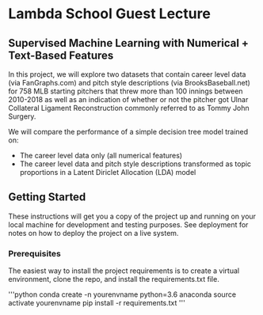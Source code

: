 # Lambda School Guest Lecture
## Supervised Machine Learning with Numerical + Text-Based Features

In this project, we will explore two datasets that contain career level data (via FanGraphs.com) and pitch style descriptions (via BrooksBaseball.net) for 758 MLB starting pitchers that threw more than 100 innings between 2010-2018 as well as an indication of whether or not the pitcher got Ulnar Collateral Ligament Reconstruction commonly referred to as Tommy John Surgery.

We will compare the performance of a simple decision tree model trained on:
- The career level data only (all numerical features)
- The career level data and pitch style descriptions transformed as topic proportions in a Latent Diriclet Allocation (LDA) model

## Getting Started

These instructions will get you a copy of the project up and running on your local machine for development and testing purposes. See deployment for notes on how to deploy the project on a live system.

### Prerequisites

The easiest way to install the project requirements is to create a virtual environment, clone the repo, and install the requirements.txt file. 

'''python
conda create -n yourenvname python=3.6 anaconda
source activate yourenvname
pip install -r requirements.txt
'''
